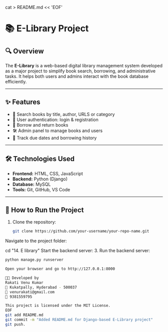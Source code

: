 cat > README.md << 'EOF'
# 📚 E-Library Project

## 🔍 Overview
The **E-Library** is a web-based digital library management system developed as a major project to simplify book search, borrowing, and administrative tasks. It helps both users and admins interact with the book database efficiently.

---

## ✨ Features
- 🔎 Search books by title, author, URLS or category
- 👤 User authentication: login & registration
- 📖 Borrow and return books
- 🛠 Admin panel to manage books and users
- 📅 Track due dates and borrowing history

---

## 🛠 Technologies Used
- **Frontend:** HTML, CSS, JavaScript
- **Backend:** Python (Django)
- **Database:** MySQL
- **Tools:** Git, GitHub, VS Code

---

## 🚀 How to Run the Project
1. Clone the repository:
   ```bash
   git clone https://github.com/your-username/your-repo-name.git

Navigate to the project folder:

cd "14. E library"
Start the backend server:
3. Run the backend server:
   ```bash
   python manage.py runserver

Open your browser and go to http://127.0.0.1:8000

👨‍💻 Developed by
Rakati Venu Kumar
📍 Kukatpally, Hyderabad - 500037
📧 venurakati@gmail.com
📱 9381559795

This project is licensed under the MIT License.
EOF
git add README.md
git commit -m "Added README.md for Django-based E-Library project"
git push.
